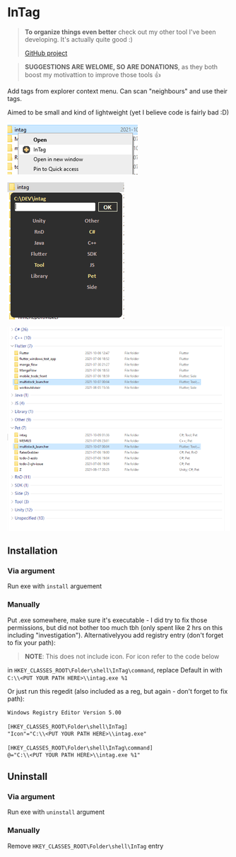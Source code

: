 # InTag

> **To organize things even better** check out my other tool I've been developing. It's actually quite good :)
> 
> [GitHub project](https://github.com/Jamminroot/multistack_launcher)

> **SUGGESTIONS ARE WELOME, SO ARE DONATIONS**, as they both boost my motivattion to improve those tools :+1:

Add tags from explorer context menu. Can scan "neighbours" and use their tags. 

Aimed to be small and kind of lightweight (yet I believe code is fairly bad :D)

![Context Menu Example](images/ContextMenu.png)

![Main Window Example](images/Window.png)

![Tagged Folders Example](images/Result.png)

## Installation

### Via argument

Run exe with `install` arguement

### Manually

Put .exe somewhere, make sure it's executable - I did try to fix those permissions, but did not bother too much tbh (only spent like 2 hrs on this including "investigation").
Alternativelyyou add registry entry (don't forget to fix your path):

> **NOTE**: This does not include icon. For icon refer to the code below

in `HKEY_CLASSES_ROOT\Folder\shell\InTag\command`, replace Default in with `C:\\<PUT YOUR PATH HERE>\\intag.exe %1`


Or just run this regedit (also included as a reg, but again - don't forget to fix path):

```reg
Windows Registry Editor Version 5.00

[HKEY_CLASSES_ROOT\Folder\shell\InTag]
"Icon"="C:\\<PUT YOUR PATH HERE>\\intag.exe"

[HKEY_CLASSES_ROOT\Folder\shell\InTag\command]
@="C:\\<PUT YOUR PATH HERE>\\intag.exe %1"
```

## Uninstall

### Via argument

Run exe with `uninstall` argument

### Manually

Remove `HKEY_CLASSES_ROOT\Folder\shell\InTag` entry